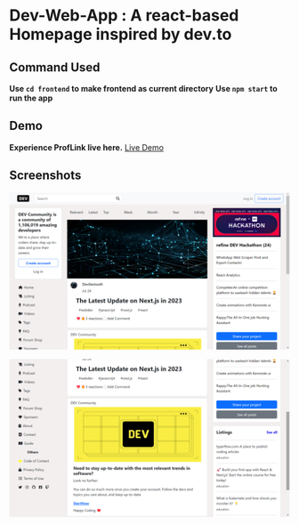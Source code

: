 # Dev-Web-App : A react-based Homepage inspired by dev.to
## Command Used
**Use `cd frontend` to make frontend as current directory**
**Use `npm start` to run the app**
## Demo
**Experience ProfLink live here.**
[Live Demo](https://utkarshsinha121.github.io/Dev-Web-App/)
## Screenshots
![dev](Screenshots/Homepage.png)


![dev](Screenshots/Homepage2.png)
